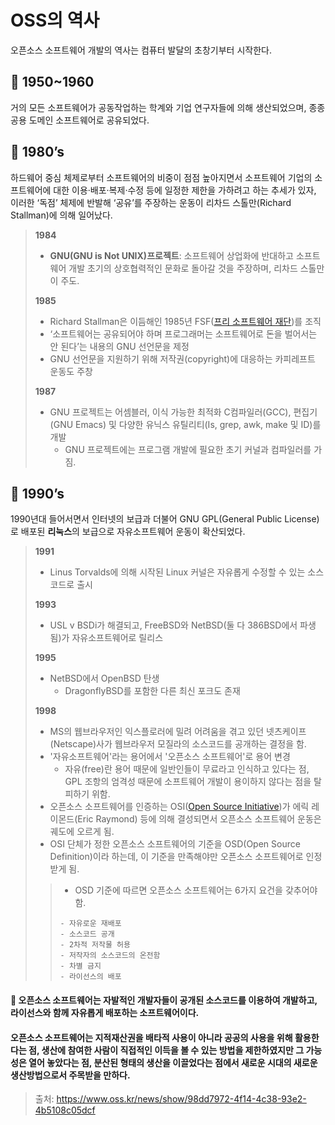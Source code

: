 # **OSS의 역사**
오픈소스 소프트웨어 개발의 역사는 컴퓨터 발달의 초창기부터 시작한다.

## 📌 **1950~1960**
거의 모든 소프트웨어가 공동작업하는 학계와 기업 연구자들에 의해 생산되었으며, 종종 공용 도메인 소프트웨어로 공유되었다.

## 📌 **1980’s**
하드웨어 중심 체제로부터 소프트웨어의 비중이 점점 높아지면서 소프트웨어 기업의 소프트웨어에 대한 이용·배포·복제·수정 등에 일정한 제한을 가하려고 하는 추세가 있자,
이러한 ‘독점’ 체제에 반발해 ‘공유’를 주장하는 운동이 리차드 스톨만(Richard Stallman)에 의해 일어났다.

> **1984**
> -  **GNU(GNU is Not UNIX)프로젝트**: 소프트웨어 상업화에 반대하고 소프트웨어 개발 초기의 상호협력적인 문화로 돌아갈 것을 주장하며, 리차드 스톨만이 주도.
>
>**1985**
> - Richard Stallman은 이듬해인 1985년 FSF([프리 소프트웨어 재단](http://www.fsf.org))를 조직
> - ‘소프트웨어는 공유되어야 하며 프로그래머는 소프트웨어로 돈을 벌어서는 안 된다’는 내용의 GNU 선언문을 제정
> - GNU 선언문을 지원하기 위해 저작권(copyright)에 대응하는 카피레프트 운동도 주창
>
> **1987**
> - GNU 프로젝트는 어셈블러, 이식 가능한 최적화 C컴파일러(GCC), 편집기(GNU Emacs) 및 다양한 유닉스 유틸리티(Is, grep, awk, make 및 ID)를 개발
>   - GNU 프로젝트에는 프로그램 개발에 필요한 초기 커널과 컴파일러를 가짐.

## 📌 **1990’s**
1990년대 들어서면서 인터넷의 보급과 더불어 GNU GPL(General Public License)로 배포된 **리눅스**의 보급으로 자유소프트웨어 운동이 확산되었다.

> **1991**
> - Linus Torvalds에 의해 시작된 Linux 커널은 자유롭게 수정할 수 있는 소스 코드로 출시
> 
> **1993**
> - USL v BSDi가 해결되고, FreeBSD와 NetBSD(둘 다 386BSD에서 파생 됨)가 자유소프트웨어로 릴리스
>
> **1995**
> - NetBSD에서 OpenBSD 탄생
>   - DragonflyBSD를 포함한 다른 최신 포크도 존재
> 
> **1998**
> - MS의 웹브라우저인 익스플로러에 밀려 어려움을 겪고 있던 넷츠케이프(Netscape)사가 웹브라우저 모질라의 소스코드를 공개하는 결정을 함.
> - '자유소프트웨어'라는 용어에서 '오픈소스 소프트웨어'로 용어 변경
>   - 자유(free)란 용어 때문에 일반인들이 무료라고 인식하고 있다는 점, GPL 조항의 엄격성 때문에 소프트웨어 개발이 용이하지 않다는 점을 탈피하기 위함.
> - 오픈소스 소프트웨어를 인증하는 OSI([Open Source Initiative](www.opensource.net))가 에릭 레이몬드(Eric Raymond) 등에 의해 결성되면서 오픈소스 소프트웨어 운동은 궤도에 오르게 됨.
> - OSI 단체가 정한 오픈소스 소프트웨어의 기준을 OSD(Open Source Definition)이라 하는데, 이 기준을 만족해야만 오픈소스 소프트웨어로 인정받게 됨.
>> - OSD 기준에 따르면 오픈소스 소프트웨어는 6가지 요건을 갖추어야 함.
>>
>> ```
>> - 자유로운 재배포
>> - 소스코드 공개
>> - 2차적 저작물 허용
>> - 저작자의 소스코드의 온전함
>> - 차별 금지
>> - 라이선스의 배포
>> ```



#### 📍 오픈소스 소프트웨어는 자발적인 개발자들이 공개된 소스코드를 이용하여 개발하고, 라이선스와 함께 자유롭게 배포하는 소프트웨어이다.
#### 오픈소스 소프트웨어는 지적재산권을 배타적 사용이 아니라 공공의 사용을 위해 활용한다는 점, 생산에 참여한 사람이 직접적인 이득을 볼 수 있는 방법을 제한하였지만 그 가능성은 열어 놓았다는 점, 분산된 형태의 생산을 이끌었다는 점에서 새로운 시대의 새로운 생산방법으로서 주목받을 만하다.




> 출처: https://www.oss.kr/news/show/98dd7972-4f14-4c38-93e2-4b5108c05dcf

